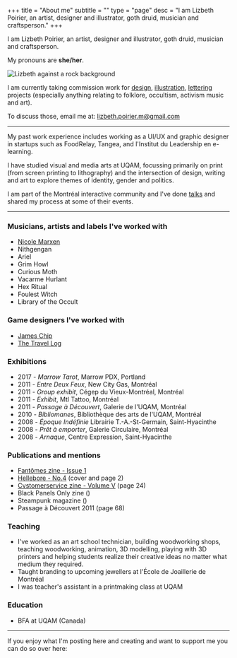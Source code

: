 +++
title = "About me"
subtitle = ""
type = "page"
desc = "I am Lizbeth Poirier, an artist, designer and illustrator, goth druid, musician and craftsperson."
+++

I am Lizbeth Poirier, an artist, designer and illustrator, goth druid, musician and craftsperson.

My pronouns are **she/her**.

![Lizbeth against a rock background](/img/about/me.jpg "Portrait by Hex")

I am currently taking commission work for [design](/works/design/), [illustration](/works/illustration/), [lettering](/works/lettering/) projects (especially anything relating to folklore, occultism, activism music and art).

To discuss those, email me at: lizbeth.poirier.m@gmail.com

---

My past work experience includes working as a UI/UX and graphic designer in startups such as FoodRelay, Tangea, and l'Institut du Leadership en e-learning.

I have studied visual and media arts at UQAM, focussing primarily on print (from screen printing to lithography) and the intersection of design, writing and art to explore themes of identity, gender and politics.

I am part of the Montréal interactive community and I've done [talks](/about/talks/) and shared my process at some of their events.

---

### Musicians, artists and labels I've worked with

<div class="columns-2">

- [Nicole Marxen](https://www.nicolemarxen.com/)
- Nithgengan
- Ariel
- Grim Howl
- Curious Moth
- Vacarme Hurlant
- Hex Ritual
- Foulest Witch
- Library of the Occult

</div>

### Game designers I've worked with

- [James Chip](https://jameschip.io/)
- [The Travel Log](https://twitter.com/dndtravellog)

### Exhibitions

- 2017 - *Marrow Tarot*, Marrow PDX, Portland
- 2011 - *Entre Deux Feux*, New City Gas, Montréal
- 2011 - *Group exhibit*, Cégep du Vieux-Montréal, Montréal
- 2011 - *Exhibit*, Mtl Tattoo, Montréal
- 2011 - *Passage à Découvert*, Galerie de l'UQAM, Montréal
- 2010 - *Bibliomanes*, Bibliothèque des arts de l'UQAM, Montréal
- 2008 - *Époque Indéfinie* Librairie T.-A.-St-Germain, Saint-Hyacinthe
- 2008 - *Prêt à emporter*, Galerie Circulaire, Montréal
- 2008 - *Arnaque*, Centre Expression, Saint-Hyacinthe

### Publications and mentions

- [Fantômes zine - Issue 1](https://fantomeszine.com/issues/issue-1/)
- [Hellebore - No.4](https://helleborezine.bigcartel.com/) (cover and page 2)
- [Cvstomerservice zine - Volume V](https://cvstomerservice.bigcartel.com/category/zine) (page 24)
- Black Panels Only zine ()
- Steampunk magazine ()
- Passage à Découvert 2011 (page 68)

### Teaching

- I've worked as an art school technician, building woodworking shops, teaching woodworking, animation, 3D modelling, playing with 3D printers and helping students realize their creative ideas no matter what medium they required.
- Taught branding to upcoming jewellers at l'École de Joaillerie de Montréal
- I was teacher's assistant in a printmaking class at UQAM

### Education

- BFA at UQAM (Canada)

---

If you enjoy what I'm posting here and creating and want to support me you can do so over here:

<div class="support">
  <script type='text/javascript' src='https://storage.ko-fi.com/cdn/widget/Widget_2.js'></script><script type='text/javascript'>kofiwidget2.init('Support Me on Ko-fi', '#a874e8', 'U7U63MLEM');kofiwidget2.draw();</script>
</div>
